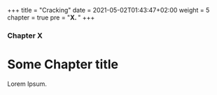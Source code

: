 +++
title = "Cracking"
date = 2021-05-02T01:43:47+02:00
weight = 5
chapter = true
pre = "<b>X. </b>"
+++

### Chapter X

# Some Chapter title

Lorem Ipsum.